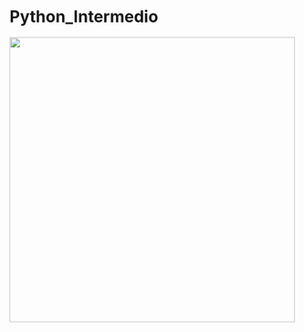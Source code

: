 # Python_Intermedio

<img src="https://github.com/edavgaun/Python_Intermedio/blob/master/img/python.jpg" width=500 class="center">
